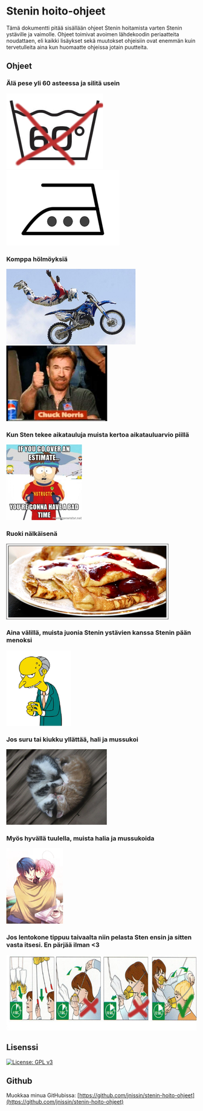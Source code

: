 # Stenin hoito-ohjeet

Tämä dokumentti pitää sisällään ohjeet Stenin hoitamista varten Stenin ystäville ja vaimolle. Ohjeet toimivat avoimen lähdekoodin periaatteita noudattaen, eli kaikki lisäykset sekä muutokset ohjeisiin ovat enemmän kuin tervetulleita aina kun huomaatte ohjeissa jotain puutteita.

## Ohjeet

### Älä pese yli 60 asteessa ja silitä usein
<img src="img/pesu_60c.jpg" height="200px"/> <img src="img/silita.jpg" height="200px"/>

### Komppa hölmöyksiä
<img src="img/holmoyksia_1.jpg" height="200px"/> <img src="img/holmoyksia_2.jpg" height="200px"/>

### Kun Sten tekee aikatauluja muista kertoa aikatauluarvio piillä
<img src="img/aikataulu.jpg" height="200px"/>

### Ruoki nälkäisenä
<img src="img/ruoki_nalkaisena.jpg" height="200px"/>

### Aina välillä, muista juonia Stenin ystävien kanssa Stenin pään menoksi
<img src="img/juonia.jpg" height="200px"/>

### Jos suru tai kiukku yllättää, hali ja mussukoi
<img src="img/hali_ja_mussukoi_1.jpg" height="200px"/>

### Myös hyvällä tuulella, muista halia ja mussukoida
<img src="img/hali_ja_mussukoi_2.jpg" height="200px"/>

### Jos lentokone tippuu taivaalta niin pelasta Sten ensin ja sitten vasta itsesi. En pärjää ilman <3
<img src="img/lentokone_turvallisuus.jpg" height="200px"/>

## Lisenssi

[![License: GPL v3](https://img.shields.io/badge/License-GPL%20v3-blue.svg)](LICENSE)

## Github

Muokkaa minua GitHubissa: [https://github.com/jnissin/stenin-hoito-ohjeet](https://github.com/jnissin/stenin-hoito-ohjeet)